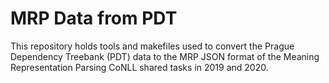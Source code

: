 # MRP Data from PDT

This repository holds tools and makefiles used to convert the Prague Dependency Treebank (PDT) data
to the MRP JSON format of the Meaning Representation Parsing CoNLL shared tasks in 2019 and 2020.
